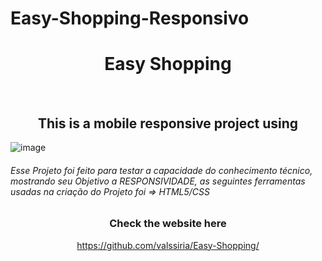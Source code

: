 # Easy-Shopping-Responsivo


<h1 align="center">
  Easy Shopping
</h1>

<br>

<h2 align="center">
  This is a mobile responsive project using
</h2>

![image](https://user-images.githubusercontent.com/118193249/231806165-731b5ed9-7180-4968-8946-4963ad876c09.png)


<h6> Esse Projeto foi feito para testar a capacidade do conhecimento técnico, mostrando seu Objetivo a RESPONSIVIDADE, as seguintes ferramentas usadas na criação do Projeto foi => 
 HTML5/CSS
</h6>



<h3 align="center">Check the website here</h3> 

<p align="center">
  <a href="https://github.com/valssiria/Easy-Shopping/">https://github.com/valssiria/Easy-Shopping/</a>
</p>
